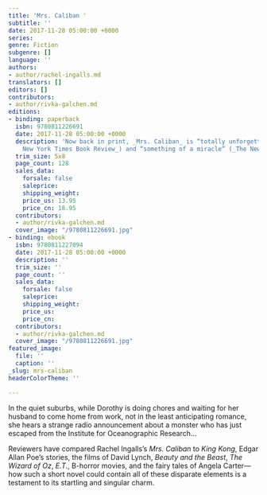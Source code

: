 ```yaml
---
title: 'Mrs. Caliban '
subtitle: ''
date: 2017-11-28 05:00:00 +0000
series: 
genre: Fiction
subgenre: []
language: ''
authors:
- author/rachel-ingalls.md
translators: []
editors: []
contributors:
- author/rivka-galchen.md
editions:
- binding: paperback
  isbn: 9780811226691
  date: 2017-11-28 05:00:00 +0000
  description: 'Now back in print, _Mrs. Caliban_ is “totally unforgettable” (_The
    New York Times Book Review_) and “something of a miracle” (_The New Yorker_) '
  trim_size: 5x8
  page_count: 128
  sales_data:
    forsale: false
    saleprice: 
    shipping_weight: 
    price_us: 13.95
    price_cn: 18.95
  contributors:
  - author/rivka-galchen.md
  cover_image: "/9780811226691.jpg"
- binding: ebook
  isbn: 9780811227094
  date: 2017-11-28 05:00:00 +0000
  description: ''
  trim_size: ''
  page_count: ''
  sales_data:
    forsale: false
    saleprice: 
    shipping_weight: 
    price_us: 
    price_cn: 
  contributors:
  - author/rivka-galchen.md
  cover_image: "/9780811226691.jpg"
featured_image:
  file: ''
  caption: ''
_slug: mrs-caliban
headerColorTheme: ''

---
```

In the quiet suburbs, while Dorothy is doing chores and waiting for her husband to come home from work, not in the least anticipating romance, she hears a strange radio announcement about a monster who has just escaped from the Institute for Oceanographic Research...

Reviewers have compared Rachel Ingalls’s _Mrs. Caliban_ to _King Kong_, Edgar Allan Poe’s stories, the films of David Lynch, _Beauty and the Beast_, _The Wizard of Oz_, _E.T._, B-horror movies, and the fairy tales of Angela Carter—how such a short novel could contain all of these disparate elements is a testament to its startling and singular charm.